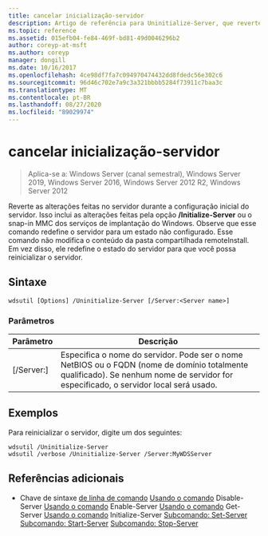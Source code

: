 ```yaml
---
title: cancelar inicialização-servidor
description: Artigo de referência para Uninitialize-Server, que reverte as alterações feitas no servidor durante a configuração inicial do servidor.
ms.topic: reference
ms.assetid: 015efb04-fe84-469f-bd81-49d0046296b2
author: coreyp-at-msft
ms.author: coreyp
manager: dongill
ms.date: 10/16/2017
ms.openlocfilehash: 4ce98df7fa7c094970474432dd8fdedc56e302c6
ms.sourcegitcommit: 96d46c702e7a9c3a321bbbb5284f73911c7baa3c
ms.translationtype: MT
ms.contentlocale: pt-BR
ms.lasthandoff: 08/27/2020
ms.locfileid: "89029974"
---
```

# <a name="uninitialize-server"></a>cancelar inicialização-servidor

> Aplica-se a: Windows Server (canal semestral), Windows Server 2019, Windows Server 2016, Windows Server 2012 R2, Windows Server 2012

Reverte as alterações feitas no servidor durante a configuração inicial do servidor. Isso inclui as alterações feitas pela opção **/Initialize-Server** ou o snap-in MMC dos serviços de implantação do Windows. Observe que esse comando redefine o servidor para um estado não configurado. Esse comando não modifica o conteúdo da pasta compartilhada remoteInstall. Em vez disso, ele redefine o estado do servidor para que você possa reinicializar o servidor.

## <a name="syntax"></a>Sintaxe
```
wdsutil [Options] /Uninitialize-Server [/Server:<Server name>]
```
### <a name="parameters"></a>Parâmetros
|Parâmetro|Descrição|
|-------|--------|
|[/Server:<Server name>]|Especifica o nome do servidor. Pode ser o nome NetBIOS ou o FQDN (nome de domínio totalmente qualificado). Se nenhum nome de servidor for especificado, o servidor local será usado.|
## <a name="examples"></a>Exemplos
Para reinicializar o servidor, digite um dos seguintes:
```
wdsutil /Uninitialize-Server
wdsutil /verbose /Uninitialize-Server /Server:MyWDSServer
```
## <a name="additional-references"></a>Referências adicionais
- Chave de sintaxe [de linha de comando](command-line-syntax-key.md) 
 [Usando o comando](using-the-disable-server-command.md) 
 Disable-Server [Usando o comando](using-the-enable-server-command.md) 
 Enable-Server [Usando o comando](using-the-get-server-command.md) 
 Get-Server [Usando o comando](using-the-initialize-server-command.md) 
 Initialize-Server [Subcomando: Set-Server](subcommand-set-server.md) 
 [Subcomando: Start-Server](subcommand-start-server.md) 
 [Subcomando: Stop-Server](subcommand-stop-server.md)
